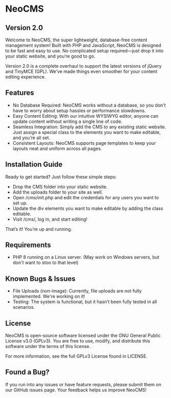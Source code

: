 # NeoCMS
## Version 2.0

Welcome to NeoCMS, the super lightweight, database-free content management system! Built with PHP and JavaScript, NeoCMS is designed to be fast and easy to use. No complicated setup required—just drop it into your static website, and you’re good to go.

Version 2.0 is a complete overhaul to support the latest versions of jQuery and TinyMCE (GPL). We’ve made things even smoother for your content editing experience.

## Features

* No Database Required: NeoCMS works without a database, so you don’t have to worry about setup hassles or performance slowdowns.
* Easy Content Editing: With our intuitive WYSIWYG editor, anyone can update content without writing a single line of code.
* Seamless Integration: Simply add the CMS to any existing static website. Just assign a special class to the elements you want to make editable, and you’re all set.
* Consistent Layouts: NeoCMS supports page templates to keep your layouts neat and uniform across all pages.

## Installation Guide

Ready to get started? Just follow these simple steps:

* Drop the CMS folder into your static website.
* Add the uploads folder to your site as well.
* Open /cms/init.php and edit the credentials for any users you want to set up.
* Update the div elements you want to make editable by adding the class editable.
* Visit /cms/, log in, and start editing!

That’s it! You’re up and running.

## Requirements

* PHP 8 running on a Linux server. (May work on Windows servers, but don't want to stoo to that level)

## Known Bugs & Issues

* File Uploads (non-image): Currently, file uploads are not fully implemented. We're working on it!
* Testing: The system is functional, but it hasn’t been fully tested in all scenarios.

## License

NeoCMS is open-source software licensed under the GNU General Public License v3.0 (GPLv3). You are free to use, modify, and distribute this software under the terms of this license.

For more information, see the full GPLv3 License found in LICENSE.

## Found a Bug?

If you run into any issues or have feature requests, please submit them on our GitHub issues page. Your feedback helps us improve NeoCMS!
